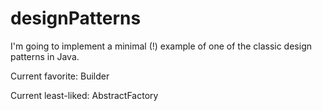 # designPatterns
I'm going to implement a minimal (!) example of one of the classic design patterns in Java. 

Current favorite:     Builder 

Current least-liked:  AbstractFactory
